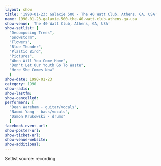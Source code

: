 ```yaml
---
layout: show
title: '1990-01-23: Galaxie 500 - The 40 Watt Club, Athens, GA, USA'
name: 1990-01-23-galaxie-500-the-40-watt-club-athens-ga-usa
show-venue: 'The 40 Watt Club, Athens, GA, USA'
show-setlist: [
  "Decomposing Trees",
  "Snowstorm",
  "Flowers",
  "Blue Thunder",
  "Plastic Bird",
  "Pictures",
  "When Will You Come Home",
  "Don't Let Our Youth Go To Waste",
  "Here She Comes Now"
  ]
show-date: 1990-01-23
category: 1990
show-radio: 
show-lastfm: 
show-cancelled: 
performers: [
  "Dean Wareham - guitar/vocals",
  "Naomi Yang - bass/vocals",
  "Damon Krukowski - drums"
  ]
facebook-event-url: 
show-poster-url: 
show-ticket-url: 
show-venue-website: 
show-additional: 
---
```


Setlist source: recording
